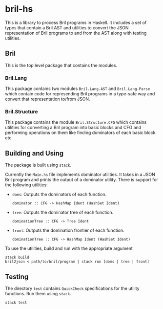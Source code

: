 # bril-hs

This is a library to process Bril programs in Haskell. It includes
a set of types that contain a Bril AST and utilities to convert the
JSON representation of Bril programs to and from the AST along with
testing utilities.

## Bril

This is the top level package that contains the modules.

### Bril.Lang

This package contains two modules `Bril.Lang.AST` and `Bril.Lang.Parse`
which contain code for represending Bril programs in a type-safe way and
convert that representation to/from JSON.

### Bril.Structure

This package contains the module `Bril.Structure.CFG` which contains
utilities for converting a Bril program into basic blocks and CFG
and performing operations on them like finding dominators of each basic
block etc.

## Building and Using

The package is built using `stack`.

Currently the `Main.hs` file implements dominator utilities. It takes in
a JSON Bril program and prints the output of a dominator utility. There is
support for the following utilities:

* `doms`: Outputs the dominators of each function.

  `dominator :: CFG -> HashMap Ident (HashSet Ident)`

* `tree`: Outputs the dominator tree of each function.

  `dominationTree :: CFG -> Tree Ident`

* `front`: Outputs the domination frontier of each function.

  `dominationTree :: CFG -> HashMap Ident (HashSet Ident)`


To use the utilities, build and run with the appropriate argument

```
stack build
bril2json < path/to/bril/program | stack run [doms | tree | front]
```

## Testing

The directory `test` contains `QuickCheck` specifications for the utility
functions. Run them using `stack`.

```
stack test
```
